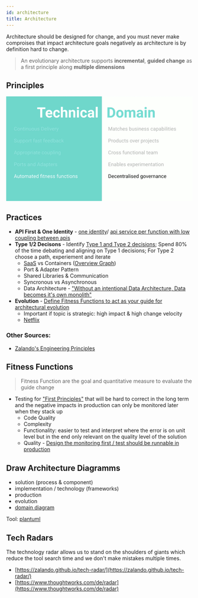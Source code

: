 ```yaml
---
id: architecture
title: Architecture
---
```


Architecture should be designed for change, and you must never make comproises that impact architecture goals negatively as architecture is by definition hard to change.

> An evolutionary architecture supports **incremental**, **guided change** as a first principle along **multiple dimensions**

## Principles

[![](/img/principles-of-evolutionary-architecture.png)](https://www.youtube.com/watch?v=8bEsNT7jdC4&t=112s&index=57&list=WL)

## Practices

* **API First & One Identity** - [one identity](https://www.slideshare.net/SuudhanRangarajan/netflix-play-api-why-we-built-an-evolutionary-architecture/14?src=clipshare)/ [api service per function with low coupling between apis](https://www.slideshare.net/SuudhanRangarajan/netflix-play-api-why-we-built-an-evolutionary-architecture/15?src=clipshare)
* **Type 1/2 Decisons** - Identify [Type 1 and Type 2 decisions](https://www.slideshare.net/SuudhanRangarajan/netflix-play-api-why-we-built-an-evolutionary-architecture/23?src=clipshare); Spend 80% of the time debating and aligning on Type 1 decisions; For Type 2 choose a path, experiement and iterate
  * [SaaS](saas.md) vs Containers ([Overview Graph](bootstrap.md))
  * Port & Adapter Pattern
  * Shared Libraries & Communication
  * Syncronous vs Asynchronous 
  * Data Architecture - ["Without an intentional Data Architecture, Data becomes it's own monolith"](https://www.slideshare.net/SuudhanRangarajan/netflix-play-api-why-we-built-an-evolutionary-architecture/63?src=clipshare)
* **Evolution** -  [Define Fitness Functions to act as your guide for architectural evolution](https://www.slideshare.net/SuudhanRangarajan/netflix-play-api-why-we-built-an-evolutionary-architecture/88?src=clipshare)
  * Important if topic is strategic: high impact & high change velocity
  * [Netflix](https://www.slideshare.net/SuudhanRangarajan/netflix-play-api-why-we-built-an-evolutionary-architecture/83?src=clipsharse)


### Other Sources: 
* [Zalando's Engineering Principles](https://github.com/zalando/engineering-principles)


## Fitness Functions

> Fitness Function are the goal and quantitative measure to evaluate the guide change

* Testing for ["First Principles"](https://medium.com/developers-writing/my-take-on-evolutionary-architecture-f761d45e75b9) that will be hard to correct in the long term and the negative impacts in production can only be monitored later when they stack up
  * Code Quality
  * Complexity 
  * Functionality: easier to test and interpret where the error is on unit level but in the end only relevant on the quality level of the solution
  * Quality - [Design the monitoring first / test should be runnable in production]([http://benjiweber.co.uk/blog/2015/03/02/monitoring-check-smells/)

## Draw Architecture Diagramms

* solution \(process & component\)
* implementation / technology \(frameworks\)
* production
* evolution
* [domain diagram](https://docs.google.com/drawings/d/1kwtMhXe-3YLrqlLa-MoE84U-lDr-k5Z6qtlWgCuvHkk/edit)

Tool: [plantuml](http://plantuml.com)

## Tech Radars

The technology radar allows us to stand on the shoulders of giants which reduce the tool search time and we don't make mistakes multiple times. 

* [https://zalando.github.io/tech-radar/](https://zalando.github.io/tech-radar/)
* [https://www.thoughtworks.com/de/radar](https://www.thoughtworks.com/de/radar)